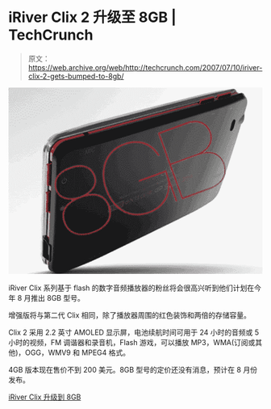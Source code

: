 # iRiver Clix 2 升级至 8GB | TechCrunch

> 原文：<https://web.archive.org/web/http://techcrunch.com/2007/07/10/iriver-clix-2-gets-bumped-to-8gb/>

![clix2](img/bd67eb49a70b1d736602e1f380dfb4e0.png)

iRiver Clix 系列基于 flash 的数字音频播放器的粉丝将会很高兴听到他们计划在今年 8 月推出 8GB 型号。

增强版将与第二代 Clix 相同，除了播放器周围的红色装饰和两倍的存储容量。

Clix 2 采用 2.2 英寸 AMOLED 显示屏，电池续航时间可用于 24 小时的音频或 5 小时的视频，FM 调谐器和录音机，Flash 游戏，可以播放 MP3，WMA(订阅或其他)，OGG，WMV9 和 MPEG4 格式。

4GB 版本现在售价不到 200 美元。8GB 型号的定价还没有消息，预计在 8 月份发布。

[iRiver Clix 升级到 8GB](https://web.archive.org/web/20140917152922/http://www.ubergizmo.com/15/archives/2007/07/iriver_clix_gets_bumped_to_8gb.html)